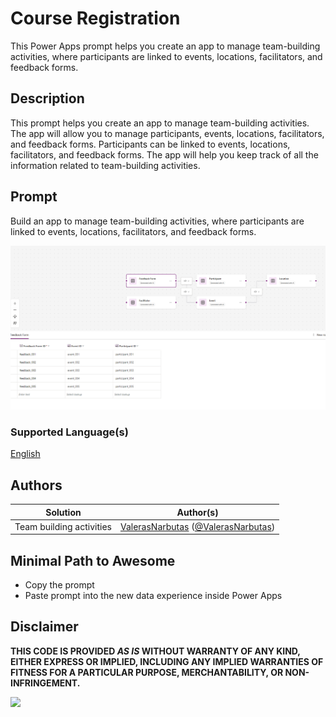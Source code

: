 # Course Registration

This Power Apps prompt helps you create an app to manage team-building activities, where participants are linked to events, locations, facilitators, and feedback forms.

## Description

This prompt helps you create an app to manage team-building activities. The app will allow you to manage participants, events, locations, facilitators, and feedback forms. Participants can be linked to events, locations, facilitators, and feedback forms. The app will help you keep track of all the information related to team-building activities.

## Prompt

Build an app to manage team-building activities, where participants are linked to events, locations, facilitators, and feedback forms.

![Course Registration Tables](./assets/feedback-registration-table.png)

### Supported Language(s)

[English](./en-us/prompt.md)

## Authors

Solution|Author(s)
--------|---------
Team building activities | [ValerasNarbutas](https://github.com/ValerasNarbutas) ([@ValerasNarbutas](https://twitter.com/ValerasNarbutas))

## Minimal Path to Awesome

* Copy the prompt
* Paste prompt into the new data experience inside Power Apps

## Disclaimer

**THIS CODE IS PROVIDED *AS IS* WITHOUT WARRANTY OF ANY KIND, EITHER EXPRESS OR IMPLIED, INCLUDING ANY IMPLIED WARRANTIES OF FITNESS FOR A PARTICULAR PURPOSE, MERCHANTABILITY, OR NON-INFRINGEMENT.**

<img src="https://m365-visitor-stats.azurewebsites.net/powerplatform-prompts/samples/power-apps/course-registration" aria-hidden="true" />
